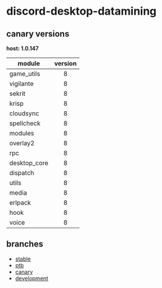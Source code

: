 # discord-desktop-datamining

## canary versions

**host: 1.0.147**

| module | version |
| ------ | :-----: |
| game_utils | 8 |
| vigilante | 8 |
| sekrit | 8 |
| krisp | 8 |
| cloudsync | 8 |
| spellcheck | 8 |
| modules | 8 |
| overlay2 | 8 |
| rpc | 8 |
| desktop_core | 8 |
| dispatch | 8 |
| utils | 8 |
| media | 8 |
| erlpack | 8 |
| hook | 8 |
| voice | 8 |

## branches

- [stable](https://github.com/OpenAsar/discord-desktop-datamining/tree/stable)
- [ptb](https://github.com/OpenAsar/discord-desktop-datamining/tree/ptb)
- [canary](https://github.com/OpenAsar/discord-desktop-datamining/tree/canary)
- [development](https://github.com/OpenAsar/discord-desktop-datamining/tree/development)